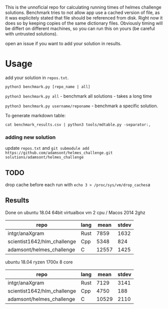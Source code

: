 This is the unnoficial repo for calculating running times of helmes challenge solutions. Benchmark tries to not allow app use a cached version of file, as it was explicitely stated that file should be referenced from disk. Right now it does so by keeping copies of the same dictionary files. 
Obviously timing will be differt on different machines, so you can run this on yours (be careful with untrusted solutions).

open an issue if you want to add your solution in results.

# Usage
add your solution in `repos.txt`.

`python3 benchmark.py [repo_name | all]` 

`python3 benchmark.py all` - benchmark all solutions - takes a long time

`python3 benchmark.py username/reponame` - benchmark a specific solution.

To generate markdown table:

`cat benchmark_results.csv | python3 tools/mdtable.py -separator:, `

### adding new solution 
update `repos.txt` and 
`git submodule add https://github.com/adamsont/helmes_challenge.git solutions/adamsont/helmes_challenge`

## TODO 
drop cache before each run with `echo 3 > /proc/sys/vm/drop_caches`a

## Results
Done on ubuntu 18.04 64bit virtualbox vm 2 cpu / Macos 2014 2ghz

| repo                        | lang | mean  | stdev |
|-----------------------------|------|-------|-------|
| intgr/anaXgram              | Rust | 7859  | 1632  |
| scientist1642/hlm_challenge | Cpp  | 5348  | 824   |
| adamsont/helmes_challenge   | C    | 12557 | 1425  |

ubuntu 18.04 ryzen 1700x 8 core

| repo                        | lang | mean  | stdev |
|-----------------------------|------|-------|-------|
| intgr/anaXgram              | Rust | 7129  | 3141  |
| scientist1642/hlm_challenge | Cpp  | 4750  | 188   |
| adamsont/helmes_challenge   | C    | 10529 | 2110  |
